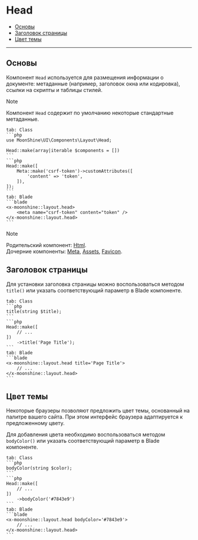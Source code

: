 # Head

- [Основы](#basics)
- [Заголовок страницы](#title)
- [Цвет темы](#theme)

---

<a name="basics"></a>
## Основы

Компонент `Head` используется для размещения информации о документе: метаданные (например, заголовок окна или кодировка), ссылки на скрипты и таблицы стилей.

> [!NOTE]
> Компонент `Head` содержит по умолчанию некоторые стандартные метаданные.

~~~tabs
tab: Class
```php
use MoonShine\UI\Components\Layout\Head;

Head::make(array|iterable $components = [])
```
```php
Head::make([
    Meta::make('csrf-token')->customAttributes([
        'content' => 'token',
    ]),
]);
```
tab: Blade
```blade
<x-moonshine::layout.head>
    <meta name="csrf-token" content="token" />
</x-moonshine::layout.head>
```
~~~

> [!NOTE]
> Родительский компонент: [Html](/docs/{{version}}/components/html). \
> Дочерние компоненты: [Meta](/docs/{{version}}/components/meta), [Assets](/docs/{{version}}/components/assets), [Favicon](/docs/{{version}}/components/favicon).

<a name="title"></a>
## Заголовок страницы

Для установки заголовка страницы можно воспользоваться методом `title()` или указать соответствующий параметр в Blade компоненте.

~~~tabs
tab: Class
```php
title(string $title);
```
```php
Head::make([
    // ...
])
    ->title('Page Title');
```
tab: Blade
```blade
<x-moonshine::layout.head title='Page Title'>
    // ...
</x-moonshine::layout.head>
```
~~~

<a name="theme"></a>
## Цвет темы

Некоторые браузеры позволяют предложить цвет темы, основанный на палитре вашего сайта.
При этом интерфейс браузера адаптируется к предложенному цвету.

Для добавления цвета необходимо воспользоваться методом `bodyColor()` или указать соответствующий параметр в Blade компоненте.

~~~tabs
tab: Class
```php
bodyColor(string $color);
```
```php
Head::make([
    // ...
])
    ->bodyColor('#7843e9')
```
tab: Blade
```blade
<x-moonshine::layout.head bodyColor='#7843e9'>
    // ...
</x-moonshine::layout.head>
```
~~~
